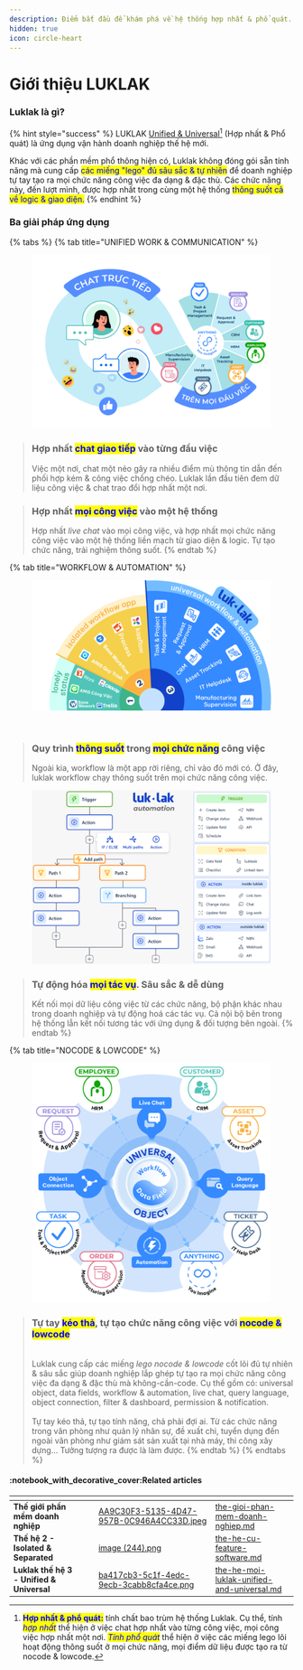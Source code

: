 ```yaml
---
description: Điểm bắt đầu để khám phá về hệ thống hợp nhất & phổ quát.
hidden: true
icon: circle-heart
---
```


# Giới thiệu LUKLAK

### Luklak là gì?

{% hint style="success" %}
LUKLAK [Unified & Universal](#user-content-fn-1)[^1] (Hợp nhất & Phổ quát) là ứng dụng vận hành doanh nghiệp thế hệ mới.

Khác với các phần mềm phổ thông hiện có, Luklak không đóng gói sẵn tính năng mà cung cấp <mark style="color:blue;">các miếng "lego" đủ sâu sắc & tự nhiên</mark> để doanh nghiệp tự tay tạo ra mọi chức năng công việc đa dạng & đặc thù. Các chức năng này, đến lượt mình, được hợp nhất trong cùng một hệ thống <mark style="color:blue;">thông suốt cả về logic & giao diện.</mark>&#x20;
{% endhint %}

### Ba giải pháp ứng dụng

{% tabs %}
{% tab title="UNIFIED WORK & COMMUNICATION" %}
<figure><img src="../../.gitbook/assets/image (242).png" alt=""><figcaption></figcaption></figure>

> ### Hợp nhất <mark style="color:blue;">chat giao tiếp</mark> vào từng đầu việc
>
> Việc một nơi, chat một nẻo gây ra nhiều điểm mù thông tin dẫn đến phối hợp kém & công việc chồng chéo. Luklak lần đầu tiên đem dữ liệu công việc & chat trao đổi hợp nhất một nơi.

> ### Hợp nhất <mark style="color:blue;">mọi công việc</mark> vào một hệ thống
>
> Hợp nhất _live chat_ vào mọi công việc, và hợp nhất mọi chức năng công việc vào một hệ thống liền mạch từ giao diện & logic. Tự tạo chức năng, trải nghiệm thông suốt.
{% endtab %}

{% tab title="WORKFLOW & AUTOMATION" %}
<figure><img src="../../.gitbook/assets/image (243).png" alt=""><figcaption><p><br></p></figcaption></figure>

> ### Quy trình <mark style="color:blue;">thông suốt</mark> trong <mark style="color:blue;">mọi chức năng</mark> công việc
>
> Ngoài kia, workflow là một app rời riêng, chỉ vào đó mới có. Ở đây, luklak workflow chạy thông suốt trên mọi chức năng công việc.

<figure><img src="../../.gitbook/assets/image (252).png" alt=""><figcaption></figcaption></figure>

> ### Tự động hóa <mark style="color:blue;">mọi tác vụ</mark>. Sâu sắc & dễ dùng
>
> Kết nối mọi dữ liệu công việc từ các chức năng, bộ phận khác nhau trong doanh nghiệp và tự động hoá các tác vụ. Cả nội bộ bên trong hệ thống lẫn kết nối tương tác với ứng dụng & đối tượng bên ngoài.
{% endtab %}

{% tab title="NOCODE & LOWCODE" %}
<figure><img src="../../.gitbook/assets/image (251).png" alt=""><figcaption></figcaption></figure>

> ### Tự tay <mark style="color:blue;">kéo thả</mark>, tự tạo chức năng công việc với <mark style="color:blue;">nocode & lowcode</mark>
>
> \
> Luklak cung cấp các miếng _lego nocode & lowcode_ cốt lõi đủ tự nhiên & sâu sắc giúp doanh nghiệp lắp ghép tự tạo ra mọi chức năng công việc đa dạng & đặc thù mà không-cần-code. Cụ thể gồm có: universal object, data fields, workflow & automation, live chat, query language, object connection, filter & dashboard, permission & notification.\
> \
> Tự tay kéo thả, tự tạo tính năng, chả phải đợi ai. Từ các chức năng trong văn phòng như quản lý nhân sự, đề xuất chi, tuyển dụng đến ngoài văn phòng như giám sát sản xuất tại nhà máy, thi công xây dựng… Tưởng tượng ra được là làm được.
{% endtab %}
{% endtabs %}



#### :notebook\_with\_decorative\_cover:Related articles

<table data-view="cards"><thead><tr><th></th><th></th><th></th><th data-hidden data-card-cover data-type="files"></th><th data-hidden data-card-target data-type="content-ref"></th></tr></thead><tbody><tr><td><strong>Thế giới phần mềm doanh nghiệp</strong></td><td></td><td></td><td><a href="../../.gitbook/assets/AA9C30F3-5135-4D47-957B-0C946A4CC33D.jpeg">AA9C30F3-5135-4D47-957B-0C946A4CC33D.jpeg</a></td><td><a href="the-gioi-phan-mem-doanh-nghiep.md">the-gioi-phan-mem-doanh-nghiep.md</a></td></tr><tr><td><strong>Thế hệ 2 - Isolated &#x26; Separated</strong></td><td></td><td></td><td><a href="../../.gitbook/assets/image (244).png">image (244).png</a></td><td><a href="the-he-cu-feature-software.md">the-he-cu-feature-software.md</a></td></tr><tr><td><strong>Luklak thế hệ 3 - Unified &#x26; Universal</strong></td><td></td><td></td><td><a href="../../.gitbook/assets/ba417cb3-5c1f-4edc-9ecb-3cabb8cfa4ce.png">ba417cb3-5c1f-4edc-9ecb-3cabb8cfa4ce.png</a></td><td><a href="the-he-moi-luklak-unified-and-universal.md">the-he-moi-luklak-unified-and-universal.md</a></td></tr></tbody></table>

[^1]: <mark style="color:blue;">**Hợp nhất & phổ quát:**</mark> tính chất bao trùm hệ thống Luklak. Cụ thể, tính _<mark style="color:blue;">hợp nhất</mark>_ thể hiện ở việc chat hợp nhất vào từng công việc, mọi công việc hợp nhất một nơi. _<mark style="color:blue;">Tính phổ quát</mark>_ thể hiện ở việc các miếng lego lõi hoạt động thông suốt ở mọi chức năng, mọi điểm dữ liệu được tạo ra từ nocode & lowcode.
